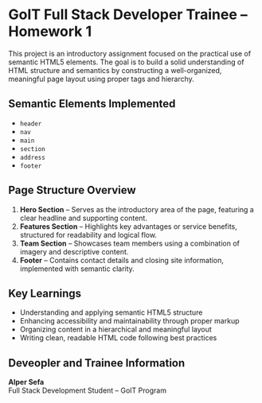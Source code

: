 # GoIT Full Stack Developer Trainee – Homework 1

This project is an introductory assignment focused on the practical use of semantic HTML5 elements. The goal is to build a solid understanding of HTML structure and semantics by constructing a well-organized, meaningful page layout using proper tags and hierarchy.

## Semantic Elements Implemented

- `header`  
- `nav`  
- `main`  
- `section`  
- `address`  
- `footer`

## Page Structure Overview

1. **Hero Section** – Serves as the introductory area of the page, featuring a clear headline and supporting content.  
2. **Features Section** – Highlights key advantages or service benefits, structured for readability and logical flow.  
3. **Team Section** – Showcases team members using a combination of imagery and descriptive content.  
4. **Footer** – Contains contact details and closing site information, implemented with semantic clarity.

## Key Learnings

- Understanding and applying semantic HTML5 structure  
- Enhancing accessibility and maintainability through proper markup  
- Organizing content in a hierarchical and meaningful layout  
- Writing clean, readable HTML code following best practices

## Deveopler and Trainee Information

**Alper Sefa**  
Full Stack Development Student – GoIT Program
